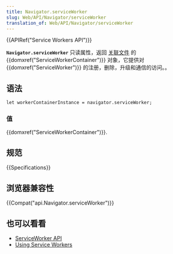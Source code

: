 ```yaml
---
title: Navigator.serviceWorker
slug: Web/API/Navigator/serviceWorker
translation_of: Web/API/Navigator/serviceWorker
---
```

{{APIRef("Service Workers API")}}

**`Navigator.serviceWorker`** 只读属性，返回 [关联文件](https://html.spec.whatwg.org/multipage/browsers.html#concept-document-window) 的 {{domxref("ServiceWorkerContainer")}} 对象，它提供对{{domxref("ServiceWorker")}} 的注册，删除，升级和通信的访问。。

## 语法

```plain
let workerContainerInstance = navigator.serviceWorker;
```

### 值

{{domxref("ServiceWorkerContainer")}}.

## 规范

{{Specifications}}

## 浏览器兼容性

{{Compat("api.Navigator.serviceWorker")}}

## 也可以看看

- [ServiceWorker API](/en-US/docs/Web/API/ServiceWorker_API)
- [Using Service Workers](/en-US/docs/Web/API/ServiceWorker_API/Using_Service_Workers)

